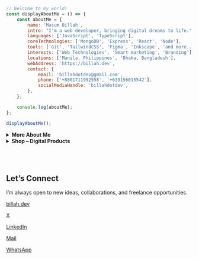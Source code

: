   
```javascript                                                                                                           
// Welcome to my world!
const displayAboutMe = () => {
    const aboutMe = {
        name: 'Masum Billah',
        intro: "I'm a web developer, bringing digital dreams to life.",
        languages: ['JavaScript', 'TypeScript'],
        coreTechnologies: ['MongoDB', 'Express', 'React', 'Node'],
        tools: ['Git', 'TailwindCSS', 'Figma', 'Inkscape', 'and more...'],
        interests: ['Web Technologies', 'Smart marketing', 'Branding'],
        locations: ['Manila, Philippines', 'Dhaka, Bangladesh'],
        webAddress: 'https://billah.dev',
        contact: {
            email: 'billahdotdev@gmail.com',
            phone: ['+8801711992558', '+639156015542'],
            socialMediaHandle: 'billahdotdev',
        },
    };

    console.log(aboutMe);
};

displayAboutMe();


```          
   
     
<details> 
<summary><strong>More About Me</strong></summary>                                        

<pre>
🙂 My Story:
I’m deeply passionate about JavaScript and modern web technologies. Before the pandemic, I was navigating the ups and downs of entrepreneurship in the clothing industry through my venture, DhakaTeez. As the person behind the scenes—handling everything from sales to strategy—I learned valuable lessons about persistence, creativity, and real-world problem solving.

When the pandemic hit, it gave me a chance to align my passion with my work. That’s when I fully committed to web development—bringing both technical skills and business insight to the table. Today, I wear two hats: helping grow DhakaTeez and offering tailored web development services to individuals and businesses looking to grow online.

If you’re looking for someone who understands both code and commerce—I’d love to help.

👩‍💻 I Speak:
English, Bangla(Native), Taglish, and of course JavaScript!            

🎓 Credentials:
I'm a Bangladesh University of Engineering and Technology (BUET) and IAC certified full-stack web developer   
on a journey of modern web mastery at the University of Helsinki.    
</pre>
</details>    




<details>
<summary><strong>Shop – Digital Products</strong></summary>

<img src="https://images.unsplash.com/photo-1521737604893-d14cc237f11d?auto=format&fit=crop&w=1350&q=80" alt="Creative Workspace" style="width: 100%; border-radius: 12px; margin-bottom: 1rem;">

### 👋 Welcome to My Digital Store  
Hi, I’m **Masum** — Developer & Digital Creator.  
I build **clean, focused digital tools** for developers, freelancers, and creators.  
My products help you **move faster, save time, and launch with confidence**.

---

## 🚀 Featured Products

### ⏳ Coming Soon Landing Page Template – **$10**
<div style="border: 1px solid #eaeaea; border-radius: 10px; padding: 12px; margin-bottom: 16px;">
A sleek, responsive landing page for **product launches or waitlists**. Perfect for quick validation.  
<br>
🔧 **Tech:** HTML + Tailwind CSS  
💵 **Price:** $10  
<br><br>
<a href="https://billahdotdev.gumroad.com/l/coming-soon-landing-page-template">
<img src="https://img.shields.io/badge/View%20on-Gumroad-orange?style=for-the-badge&logo=gumroad" alt="Buy on Gumroad">
</a>
</div>

---

### 👨‍💻 Hacker-Vibe Personal Website Template – **$15**
<div style="border: 1px solid #eaeaea; border-radius: 10px; padding: 12px; margin-bottom: 16px;">
A bold, dark-themed personal website with a **terminal-style look**.  
Perfect for developers who want a **unique online presence**.  
<br>
🔧 **Tech:** React + Vite + Tailwind CSS  
💵 **Price:** $15  
<br><br>
<a href="https://billahdotdev.gumroad.com/l/hacker-terminal-website">
<img src="https://img.shields.io/badge/View%20on-Gumroad-teal?style=for-the-badge&logo=gumroad" alt="Buy on Gumroad">
</a>
</div>

---

### ✏️ Simple Line SVG Icon Pack (60+ Icons) – **$1**
<div style="border: 1px solid #eaeaea; border-radius: 10px; padding: 12px; margin-bottom: 16px;">
A **lightweight, scalable** SVG icon set for web & app projects.  
Clean, minimal design for modern interfaces.  
<br>
📦 **Includes:** 60+ icons (SVG format)  
💵 **Price:** $1  
<br><br>
<a href="https://billahdotdev.gumroad.com/l/simple-line-svg-icons">
<img src="https://img.shields.io/badge/Get%20SVGs-Gumroad-success?style=for-the-badge&logo=svg" alt="Download Icons">
</a>
</div>

---

## 💬 Custom Work
<div style="border: 1px solid #eaeaea; border-radius: 10px; padding: 12px; text-align: center;">
Need a **custom landing page**, **personal site**, or **problem-solving content**?  
Let’s create something amazing together.  
<br><br>
<a href="https://wa.me/+8801711992558?text=Hi%20Masum!%20I’m%20interested%20in%20a%20custom%20digital%20project.">
<img src="https://img.shields.io/badge/Chat%20on-WhatsApp-brightgreen?style=for-the-badge&logo=whatsapp" alt="WhatsApp Chat">
</a>
</div>

</details>



<br />

<br />
<br />



## Let’s Connect

I’m always open to new ideas, collaborations, and freelance opportunities.

[billah.dev](https://billah.dev) 

[X](https://twitter.com/billahdottdev)  

[LinkedIn](https://www.linkedin.com/in/billahdotdev)  

[Mail](mailto:billahdotdev@gmail.com)

[WhatsApp](https://wa.me/+8801711992558)


